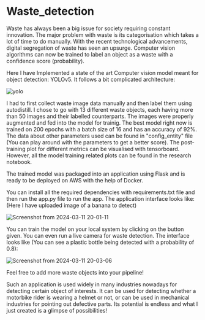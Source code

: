 # Waste_detection

Waste has always been a big issue for society requiring constant innovation. The major problem with waste is its categorisation which takes a lot of time to do manually. With the recent technological advancements, digital segregation of waste has seen an upsurge. Computer vision algorithms can now be trained to label an object as a waste with a confidence score (probability). 

Here I have Implemented a state of the art Computer vision model meant for object detection: YOLOv5. It follows a bit complicated architecture:

![yolo](https://github.com/shazam37/Waste_detection/assets/119686545/16764aa5-4dc1-451f-ba1f-2e3c489abe7b)


I had to first collect waste image data manually and then label them using autodistill. I chose to go with 13 different waste objects, each having more than 50 images and their labelled counterparts. The images were properly augmented and fed into the model for trainig. The best model right now is trained on 200 epochs with a batch size of 16 and has an accuracy of 92%. The data about other parameters used can be found in "config_entity" file (You can play around with the parameters to get a better score). The post-training plot for different metrics can be visualised with tensorboard. However, all the model training related plots can be found in the research notebook.

The trained model was packaged into an application using Flask and is ready to be deployed on AWS with the help of Docker. 

You can install all the required dependencies with requirements.txt file and then run the app.py file to run the app. The application interface looks like:
(Here I have uploaded image of a banana to detect)

![Screenshot from 2024-03-11 20-01-11](https://github.com/shazam37/Waste_detection/assets/119686545/387b8bf1-c56c-4689-80c4-ed4ec304b932)

You can train the model on your local system by clicking on the button given. You can even run a live camera for waste detection. The interface looks like (You can see a plastic bottle being detected with a probability of 0.8): 

![Screenshot from 2024-03-11 20-03-06](https://github.com/shazam37/Waste_detection/assets/119686545/7c6fbb2f-a67e-4c90-a2bb-5049c270acc3)

Feel free to add more waste objects into your pipeline! 

Such an application is used widely in many industries nowadays for detecting certain object of interests. It can be used for detecting whether a motorbike rider is wearing a helmet or not, or can be used in mechanical industries for pointing out defective parts. Its potential is endless and what I just created is a glimpse of possibilities!

